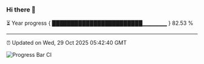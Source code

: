 ### Hi there 👋

⏳ Year progress { ████████████████████████▁▁▁▁▁▁ } 82.53 %

---

⏰ Updated on Wed, 29 Oct 2025 05:42:40 GMT

![Progress Bar CI](https://github.com/IshwaranRudhara/GIT-ACTION/workflows/Progress%20Bar%20CI/badge.svg)
